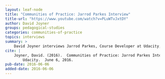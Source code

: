 ```yaml
---
layout: leaf-node
title: "Communities of Practice: Jarrod Parkes Interview"
title-url: "https://www.youtube.com/watch?v=PLuWTvJxtDY"
author: David Joyner
groups: pedagogical-studies
categories: communities-of-practice
topics: interviews
summary: >
    David Joyner interviews Jarrod Parkes, Course Developer at Udacity, about Student Isolation in Online Courses.
cite: |
    Joyner, David. (2016).  Communities of Practice: Jarrod Parkes Interview.
        Udacity.  June 6, 2016.
pub-date: 2016-06-06
added-date: 2016-06-06
---
```

